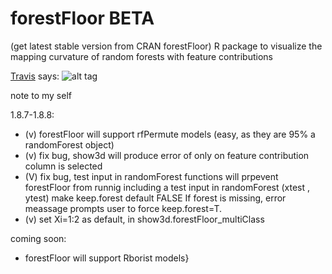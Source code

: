 # forestFloor BETA
(get latest stable version from CRAN forestFloor)
R package to visualize the mapping curvature of random forests with feature contributions 

[Travis](https://travis-ci.org/sorhawell/forestFloor) says: ![alt tag](https://travis-ci.org/sorhawell/forestFloor.svg?branch=master)



note to my self

1.8.7-1.8.8:
- (v) forestFloor will support rfPermute models (easy, as they are 95% a randomForest object)
- (v) fix bug, show3d will produce error of only on feature contribution column is selected
- (V) fix bug, test input in randomForest functions will prpevent forestFloor from runnig
        including a test input in randomForest (xtest , ytest) make keep.forest default FALSE If forest is missing, error meassage prompts user to force keep.forest=T. 
- (v) set Xi=1:2 as default, in show3d.forestFloor_multiClass

coming soon:
- forestFloor will support Rborist models}
